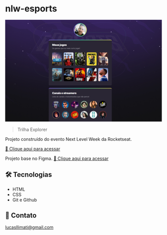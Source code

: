 # nlw-esports

![preview](./.github/preview.png)

> Trilha Explorer

Projeto construído do evento Next Level Week da Rocketseat.

[🔗 Clique aqui para acessar](https://lucasllimati.github.io/nlw-esports/)

 Projeto base no Figma.
[🔗 Clique aqui para acessar](https://www.figma.com/community/file/1150897317533332617)

## 🛠 Tecnologias

- HTML
- CSS
- Git e Github

## 💛 Contato

lucasllimati@gmail.com